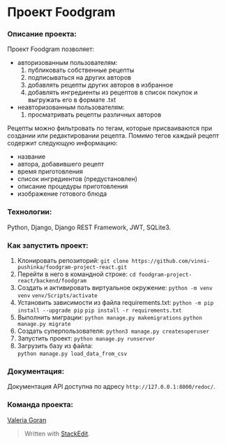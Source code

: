 
# Проект Foodgram
### Описание проекта:
Проект Foodgram позволяет:
 - авторизованным пользователям:
   1) публиковать собственные рецепты
   2) подписываться на других авторов
   3) добавлять рецепты других авторов в избранное
   4) добавлять ингредиенты из рецептов в список покупок и выгружать его в формате .txt
 - неавторизованным пользователям:
    1) просматривать рецепты различных авторов
     
Рецепты можно фильтровать по тегам, которые присваиваются при создании или редактировании рецепта. Помимо тегов каждый рецепт содержит следующую информацию:
 - название
 - автора, добавившего рецепт
 -  время приготовления
 - список ингредиентов (предустановлен)
 - описание процедуры приготовления
 - изображение готового блюда

### Технологии:
Python, Django, Django REST Framework, JWT, SQLite3.

### Как запустить проект:
1. Клонировать репозиторий:
```git clone https://github.com/vinni-pushinka/foodgram-project-react.git```
2. Перейти в него в командной строке:
```cd foodgram-project-react/backend/foodgram ```
3. Cоздать и активировать виртуальное окружение:
```python -m venv venv```
```venv/Scripts/activate```
4. Установить зависимости из файла requirements.txt:
```python -m pip install --upgrade pip```
```pip install -r requirements.txt```
5. Выполнить миграции:
```python manage.py makemigrations```
```python manage.py migrate```
6. Создать суперпользователя:
```python3 manage.py createsuperuser```
7. Запустить проект:
```python manage.py runserver```
8.  Загрузить базу из файла:  
```python manage.py load_data_from_csv```

### Документация:
Документация API доступна по адресу `http://127.0.0.1:8000/redoc/`.

### Команда проекта:
[Valeria Goran](https://github.com/vinni-pushinka)

> Written with [StackEdit](https://stackedit.io/).